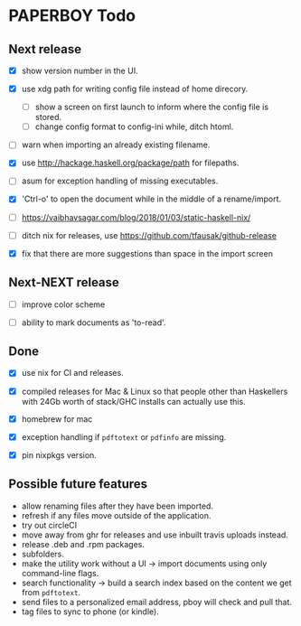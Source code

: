 # PAPERBOY Todo


## Next release

- [x] show version number in the UI.
- [x] use xdg path for writing config file instead of home direcory.
    - [ ] show a screen on first launch to inform where the config file is stored.
    - [ ] change config format to config-ini while, ditch htoml.
- [ ] warn when importing an already existing filename.
- [x] use http://hackage.haskell.org/package/path for filepaths.
- [ ] asum for exception handling of missing executables.
- [x] 'Ctrl-o' to open the document while in the middle of a rename/import.
- [ ] https://vaibhavsagar.com/blog/2018/01/03/static-haskell-nix/
- [ ] ditch nix for releases, use https://github.com/tfausak/github-release
- [x] fix that there are more suggestions than space in the import screen


## Next-NEXT release

- [ ] improve color scheme
- [ ] ability to mark documents as 'to-read'.


## Done

- [x] use nix for CI and releases.
- [x] compiled releases for Mac & Linux so that people other than Haskellers with 24Gb worth of stack/GHC installs can actually use this.
- [x] homebrew for mac
- [x] exception handling if `pdftotext` or `pdfinfo` are missing.
- [x] pin nixpkgs version.


## Possible future features

- allow renaming files after they have been imported.
- refresh if any files move outside of the application.
- try out circleCI
- move away from ghr for releases and use inbuilt travis uploads instead.
- release .deb and .rpm packages.
- subfolders.
- make the utility work without a UI -> import documents using only command-line flags.
- search functionality -> build a search index based on the content we get from `pdftotext`.
- send files to a personalized email address, pboy will check and pull that.
- tag files to sync to phone (or kindle).
